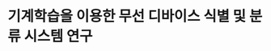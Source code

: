 # 기계학습을 이용한 무선 디바이스 식별 및 분류 시스템 연구  

<style>
	img {
		margin-left:10px;
		margin-right:10px;
		max-width:100%;
		heght:auto;
	}
</style>

<img src='img/poster.tiff' alt=""/>